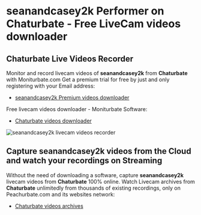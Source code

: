 # seanandcasey2k Performer on Chaturbate - Free LiveCam videos downloader

## Chaturbate Live Videos Recorder

Monitor and record livecam videos of **seanandcasey2k** from **Chaturbate** with Moniturbate.com
Get a premium trial for free by just and only registering with your Email address:
* [seanandcasey2k Premium videos downloader](https://moniturbate.com/request-demo-licence-key.html)

Free livecam videos downloader - Moniturbate Software:
* [Chaturbate videos downloader](https://moniturbate.com/moniturbate-download-software.html)

![seanandcasey2k livecam videos recorder](https://peachurnet.com/templates/moniturbate-software.png)


## Capture seanandcasey2k videos from the Cloud and watch your recordings on Streaming

Without the need of downloading a software, capture **seanandcasey2k** livecam videos from **Chaturbate** 100% online.
Watch Livecam archives from **Chaturbate** unlimitedly from thousands of existing recordings, only on Peachurbate.com and its websites network:
* [Chaturbate videos archives](https://peachurnet.com/)